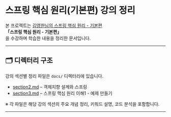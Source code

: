 # 스프링 핵심 원리(기본편) 강의 정리

본 프로젝트는 [김영한님의 스프링 핵심 원리 - 기본편](https://www.inflearn.com/course/%EC%8A%A4%ED%94%84%EB%A7%81-%ED%95%B5%EC%8B%AC-%EC%9B%90%EB%A6%AC-%EA%B8%B0%EB%B3%B8%ED%8E%B8/dashboard)  
**「스프링 핵심 원리 - 기본편」**  
을 수강하며 학습한 내용을 정리한 문서입니다.

---

## 🗂 디렉터리 구조

강의 섹션별 정리 파일은 `docs/` 디렉터리에 있습니다.

- [section2.md](docs/section2.md) – 객체지향 설계와 스프링
- [section3.md](docs/section3.md) – 스프링 핵심 원리 이해1 - 예제 만들기

※ 각 파일은 해당 강의 섹션의 주요 개념 정리, 키워드 설명, 코드 분석을 포함합니다.

---